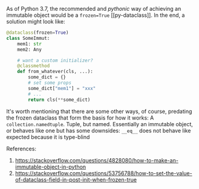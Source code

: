 As of Python 3.7, the recommended and _pythonic_ way of achieving an immutable object would be
a `frozen=True` [[py-dataclass]]. In the end, a solution might look like:
```py
@dataclass(frozen=True)
class SomeImmut:
	mem1: str
	mem2: Any

	# want a custom initializer?
	@classmethod
	def from_whatever(cls, ...):
		some_dict = {}
		# set some props
		some_dict["mem1"] = "xxx"
		# ...
		return cls(**some_dict)
```

It's worth mentioning that there are some other ways, of course, predating the frozen dataclass that form the basis for how it works:
A `collection.namedtuple`. Tuple, but named. Essentially an immutable object, or behaves like one but has some downsides: `__eq__` does not behave like expected because it is type-blind

References:
1. https://stackoverflow.com/questions/4828080/how-to-make-an-immutable-object-in-python
2. https://stackoverflow.com/questions/53756788/how-to-set-the-value-of-dataclass-field-in-post-init-when-frozen-true